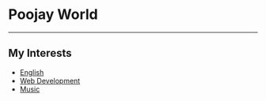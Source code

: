 # Poojay World
---

## My Interests
- [English](./MyEnglish.md)
- [Web Development](./MyWebDev.md)
- [Music](./MyMusic.md)
  



